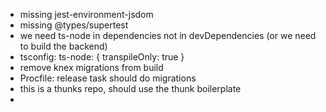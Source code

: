 - missing jest-environment-jsdom
- missing @types/supertest
- we need ts-node in dependencies not in devDependencies (or we need to build the backend)
- tsconfig: ts-node: { transpileOnly: true }
- remove knex migrations from build
- Procfile: release task should do migrations
- this is a thunks repo, should use the thunk boilerplate
-
